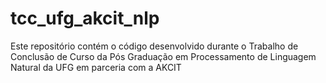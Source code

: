 # tcc_ufg_akcit_nlp
Este repositório contém o código desenvolvido durante o Trabalho de Conclusão de Curso da Pós Graduação em Processamento de Linguagem Natural da UFG em parceria com a AKCIT

